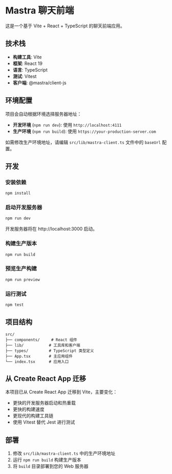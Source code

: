 # Mastra 聊天前端

这是一个基于 Vite + React + TypeScript 的聊天前端应用。

## 技术栈

- **构建工具**: Vite
- **框架**: React 19
- **语言**: TypeScript
- **测试**: Vitest
- **客户端**: @mastra/client-js

## 环境配置

项目会自动根据环境选择服务器地址：

- **开发环境** (`npm run dev`): 使用 `http://localhost:4111`
- **生产环境** (`npm run build`): 使用 `https://your-production-server.com`

如需修改生产环境地址，请编辑 `src/lib/mastra-client.ts` 文件中的 `baseUrl` 配置。

## 开发

### 安装依赖

```bash
npm install
```

### 启动开发服务器

```bash
npm run dev
```

开发服务器将在 http://localhost:3000 启动。

### 构建生产版本

```bash
npm run build
```

### 预览生产构建

```bash
npm run preview
```

### 运行测试

```bash
npm test
```

## 项目结构

```
src/
├── components/     # React 组件
├── lib/           # 工具库和客户端
├── types/         # TypeScript 类型定义
├── App.tsx        # 主应用组件
└── index.tsx      # 应用入口
```

## 从 Create React App 迁移

本项目已从 Create React App 迁移到 Vite，主要变化：

- 更快的开发服务器启动和热重载
- 更快的构建速度
- 更现代的构建工具链
- 使用 Vitest 替代 Jest 进行测试

## 部署

1. 修改 `src/lib/mastra-client.ts` 中的生产环境地址
2. 运行 `npm run build` 构建生产版本
3. 将 `build` 目录部署到您的 Web 服务器
